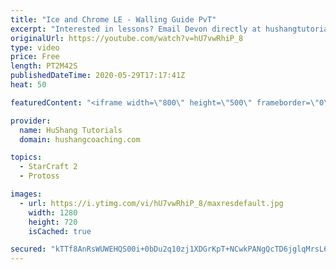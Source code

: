 ```yaml
---
title: "Ice and Chrome LE - Walling Guide PvT"
excerpt: "Interested in lessons? Email Devon directly at hushangtutorials@outlook.com ------------------------------------------------------------------------------------------------------- Want to support HuShang Tutorials directly? Patreon is a website where you can contribute a monthly donation that will help"
originalUrl: https://youtube.com/watch?v=hU7vwRhiP_8
type: video
price: Free
length: PT2M42S
publishedDateTime: 2020-05-29T17:17:41Z
heat: 50

featuredContent: "<iframe width=\"800\" height=\"500\" frameborder=\"0\" src=\"https://www.youtube.com/embed/hU7vwRhiP_8\" allow=\"accelerometer; autoplay; encrypted-media; gyroscope; picture-in-picture\" allowfullscreen></iframe>"

provider:
  name: HuShang Tutorials
  domain: hushangcoaching.com

topics:
  - StarCraft 2
  - Protoss

images:
  - url: https://i.ytimg.com/vi/hU7vwRhiP_8/maxresdefault.jpg
    width: 1280
    height: 720
    isCached: true

secured: "kTTf8AnRsWUWEHQS00i+0bDu2q10zj1XDGrKpT+NCwkPANgQcTD6jglqMrsL6FjuiEu9PBjhnP/zVbjzo8WjloDfzo3WMqukcT0HnUBqDMLS5ppCc+OG3uJ7Uy57SsArX+gPzM0K+WLvKuOdRcwLkU8amLmAMA1osC7iuWfeSezvXGGyT4C+i5jju4WU/y/grY821o07BK8kJoTB2N2L4FhAB5Ok1e7AgPrnebecejUWkNk+GhazF/96pRHSRt/acwzHt78oxdj/ViLss3x4KkM31HcVmmenXIj7HV2JswPmCti5o2pmi1HkQiRUVav7Vz3Up7HYzIs6peqq7PxebdSrC1d1ssHM+dT6F6cOEpuqGo41KSHKmLi1nK0NF1Dg1tU6e5++nvhKcOMzUS5trHw6KX42AG6GIfaJcmL5rI8=;EfamAxp87Sz/3ISWjmfddw=="
---
```


